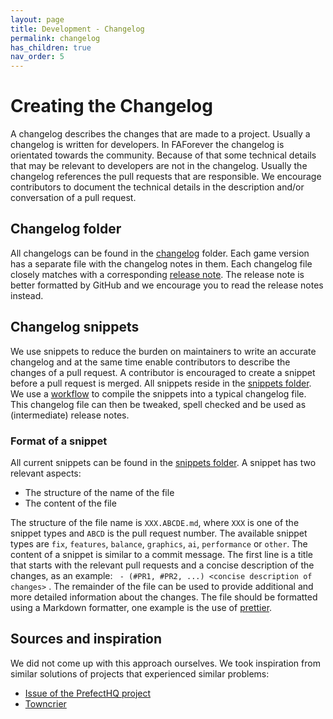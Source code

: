 ```yaml
---
layout: page
title: Development - Changelog
permalink: changelog
has_children: true
nav_order: 5
---
```


# Creating the Changelog

A changelog describes the changes that are made to a project. Usually a changelog is written for developers. In FAForever the changelog is orientated towards the community. Because of that some technical details that may be relevant to developers are not in the changelog. Usually the changelog references the pull requests that are responsible. We encourage contributors to document the technical details in the description and/or conversation of a pull request.

## Changelog folder

All changelogs can be found in the [changelog](../changelog/) folder. Each game version has a separate file with the changelog notes in them. Each changelog file closely matches with a corresponding [release note](https://github.com/FAForever/fa/releases). The release note is better formatted by GitHub and we encourage you to read the release notes instead.

## Changelog snippets

We use snippets to reduce the burden on maintainers to write an accurate changelog and at the same time enable contributors to describe the changes of a pull request. A contributor is encouraged to create a snippet before a pull request is merged. All snippets reside in the [snippets folder](../changelog/snippets/). We use a [workflow](./workflows/changelog.yaml) to compile the snippets into a typical changelog file. This changelog file can then be tweaked, spell checked and be used as (intermediate) release notes.

### Format of a snippet

All current snippets can be found in the [snippets folder](../changelog/snippets/). A snippet has two relevant aspects:

- The structure of the name of the file
- The content of the file

The structure of the file name is `XXX.ABCDE.md`, where `XXX` is one of the snippet types and `ABCD` is the pull request number. The available snippet types are `fix`, `features`, `balance`, `graphics`, `ai`, `performance` or `other`. The content of a snippet is similar to a commit message. The first line is a title that starts with the relevant pull requests and a concise description of the changes, as an example: ` - (#PR1, #PR2, ...) <concise description of changes>` . The remainder of the file can be used to provide additional and more detailed information about the changes. The file should be formatted using a Markdown formatter, one example is the use of [prettier](https://marketplace.visualstudio.com/items?itemName=esbenp.prettier-vscode).

## Sources and inspiration

We did not come up with this approach ourselves. We took inspiration from similar solutions of projects that experienced similar problems:

- [Issue of the PrefectHQ project](https://github.com/PrefectHQ/prefect/issues/2311)
- [Towncrier](https://github.com/twisted/towncrier)

